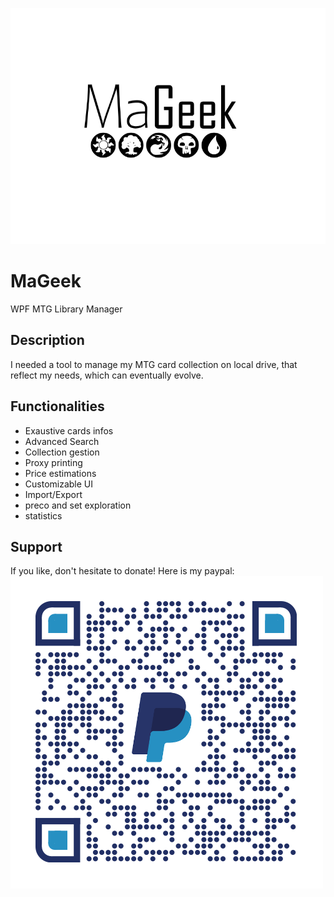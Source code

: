 ![MaGeek](/Graph/Title.png "MaGeek")

# MaGeek

WPF MTG Library Manager 

## Description

I needed a tool to manage my MTG card collection on local drive, that reflect my needs, which can eventually evolve.

## Functionalities

-	Exaustive cards infos
-	Advanced Search
-	Collection gestion
-	Proxy printing
-	Price estimations
-	Customizable UI
-	Import/Export 
-	preco and set exploration
-	statistics	

## Support

If you like, don't hesitate to donate!
Here is my paypal:
![MaGeek](/Graph/qrcode.png "PaypalQrc")



